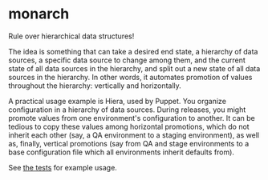 # monarch
Rule over hierarchical data structures!

The idea is something that can take a desired end state, a hierarchy of data sources, a specific
data source to change among them, and the current state of all data sources in the hierarchy, and
split out a new state of all data sources in the hierarchy. In other words, it automates promotion
of values throughout the hierarchy: vertically and horizontally.

A practical usage example is Hiera, used by Puppet. You organize configuration in a hierarchy of
data sources. During releases, you might promote values from one environment's configuration to
another. It can be tedious to copy these values among horizontal promotions, which do not inherit
each other (say, a QA environment to a staging environment), as well as, finally, vertical
promotions (say from QA and stage environments to a base configuration file which all environments
inherit defaults from).

See [the tests](https://github.com/alechenninger/monarch/blob/master/test/MonarchTest.groovy) for
example usage.
